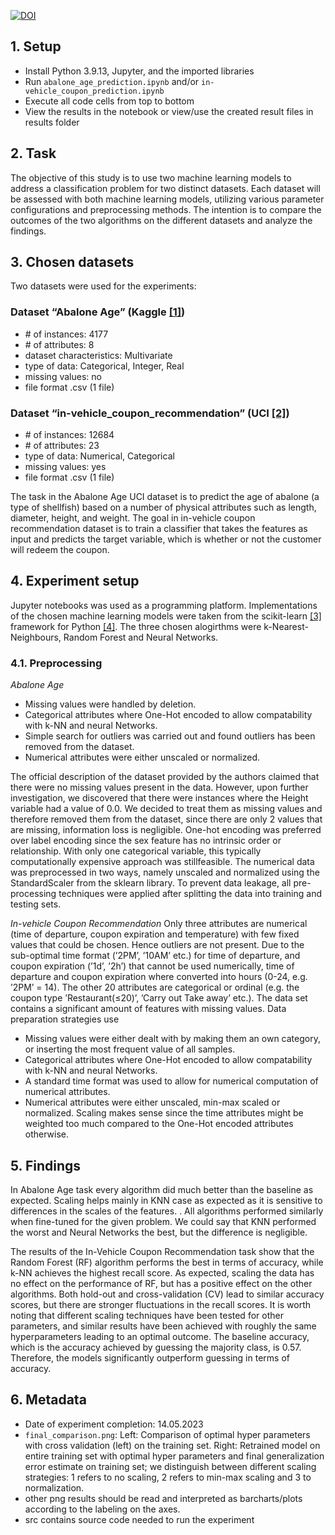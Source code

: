 [![DOI](https://zenodo.org/badge/640607845.svg)](https://zenodo.org/badge/latestdoi/640607845)

## 1. Setup 
- Install Python 3.9.13, Jupyter, and the imported libraries
- Run `abalone_age_prediction.ipynb` and/or `in-vehicle_coupon_prediction.ipynb`
- Execute all code cells from top to bottom
- View the results in the notebook or view/use the created result files in results folder

## 2. Task
The objective of this study is to use two machine learning models to address a classification problem for two distinct datasets. Each dataset will be assessed with both machine learning models, utilizing various parameter configurations and preprocessing methods. The intention is to compare the outcomes of the two algorithms on the different datasets and analyze the findings.

## 3. Chosen datasets
Two datasets were used for the experiments:
 
### Dataset “Abalone Age” (Kaggle [[1]](https://archive-beta.ics.uci.edu/dataset/1/abalone))
- \# of instances:	4177
- \# of attributes:	8
- dataset characteristics:	Multivariate
- type of data:	    Categorical, Integer, Real
- missing values:	no
- file format	    .csv (1 file)

### Dataset “in-vehicle_coupon_recommendation” (UCI [[2]](https://archive-beta.ics.uci.edu/dataset/603/in+vehicle+coupon+recommendation))
- \# of instances:	12684
- \# of attributes:	23
- type of data:	    Numerical, Categorical
- missing values:	yes
- file format	    .csv (1 file) 

The task in the Abalone Age UCI dataset is to predict the age of abalone (a type of shellfish) based on a number of physical attributes such as length, diameter, height, and weight.
The goal in in-vehicle coupon recommendation dataset is to train a classifier that takes the features as input and predicts the target variable, which is whether or not the customer will redeem the coupon.


## 4. Experiment setup
Jupyter notebooks was used as a programming platform. Implementations of the chosen machine learning models were taken from the scikit-learn [[3]](https://scikit-learn.org/stable/) framework for Python [[4]](https://www.python.org/). The three chosen alogirthms were k-Nearest-Neighbours, Random Forest and Neural Networks.

### 4.1. Preprocessing
*Abalone Age*
- Missing values were handled by deletion.
- Categorical attributes where One-Hot encoded to allow compatability with k-NN and neural Networks.
- Simple search for outliers was carried out and found outliers has been removed from the dataset.
- Numerical attributes were either unscaled or normalized.

The official description of the dataset provided by the authors claimed that there were no missing values
present in the data. However, upon further investigation, we discovered that there were instances where the
Height variable had a value of 0.0. We decided to treat them as missing values and therefore removed them
from the dataset, since there are only 2 values that are missing, information loss is negligible.
One-hot encoding was preferred over label encoding since the sex feature has no intrinsic order or relationship. With only one categorical variable, this typically computationally expensive approach was stillfeasible.
The numerical data was preprocessed in two ways, namely unscaled and normalized using the StandardScaler from the sklearn library.
To prevent data leakage, all pre-processing techniques were applied after splitting the data into training
and testing sets.

*In-vehicle Coupon Recommendation*
Only three attributes are numerical (time of departure, coupon expiration and temperature) with few fixed
values that could be chosen. Hence outliers are not present. Due to the sub-optimal time format (’2PM’,
’10AM’ etc.) for time of departure, and coupon expiration (’1d’, ’2h’) that cannot be used numerically,
time of departure and coupon expiration where converted into hours (0-24, e.g. ’2PM’ = 14). The other
20 attributes are categorical or ordinal (e.g. the coupon type ’Restaurant(≤20)’, ’Carry out Take away’
etc.). The data set contains a significant amount of features with missing values. Data
preparation strategies use
- Missing values were either dealt with by making them an own category, or inserting the most frequent
value of all samples.
- Categorical attributes where One-Hot encoded to allow compatability with k-NN and neural Networks.
- A standard time format was used to allow for numerical computation of numerical attributes.
- Numerical attributes were either unscaled, min-max scaled or normalized. Scaling makes sense since
the time attributes might be weighted too much compared to the One-Hot encoded attributes otherwise.



## 5. Findings
In Abalone Age task every algorithm did much better than the baseline as expected. Scaling helps mainly in KNN case as expected as it is sensitive to differences in the scales of the features. . All algorithms performed similarly when fine-tuned for the given problem. We could say that KNN performed the worst and Neural Networks the best, but the difference is negligible.


The results of the In-Vehicle Coupon Recommendation task show that the Random Forest (RF) algorithm performs the best in terms of accuracy, while k-NN achieves the highest recall score. As expected, scaling the data has no effect on the performance of RF, but has a positive effect on the other algorithms. Both hold-out and cross-validation (CV) lead to similar accuracy scores, but there are stronger fluctuations in the recall scores. It is worth noting that different scaling techniques have been tested for other parameters, and similar results have been achieved with roughly the same hyperparameters leading to an optimal outcome. The baseline accuracy, which is the accuracy achieved by guessing the majority class, is 0.57. Therefore, the models significantly outperform guessing in terms of accuracy.

## 6. Metadata 
- Date of experiment completion: 14.05.2023
- `final_comparison.png`: Left: Comparison of optimal hyper parameters with cross validation (left) on the training set. Right:
Retrained model on entire training set with optimal hyper parameters and final generalization error
estimate on training set; we distinguish between different scaling strategies: 1 refers to no scaling,
2 refers to min-max scaling and 3 to normalization.
- other png results should be read and interpreted as barcharts/plots according to the labeling on the axes.
- src contains source code needed to run the experiment
